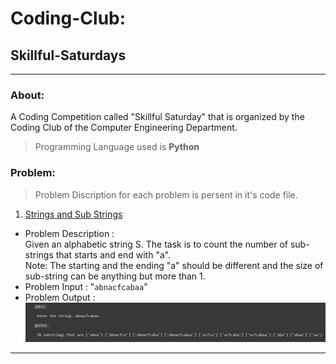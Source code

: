 # Coding-Club:

## Skillful-Saturdays
<hr>

### About:
A Coding Competition called "Skillful Saturday" that is organized by the Coding Club of the Computer Engineering Department.

> Programming Language used is **Python**  <br>

### Problem: <br>
> Problem Discription for each problem is persent in it's code file. <br>

1. [Strings and Sub Strings](https://github.com/Amoeba5558/Coding-Club_Skillful-Saturdays/blob/main/Problem-01.py) <br>
* Problem Description : <br>
Given an alphabetic string S. The task is to count the number of sub-strings that starts and end with "a". <br>
Note: The starting and the ending "a" should be different and the size of sub-string can be anything but more than 1. <br>
* Problem Input : "`abnacfcabaa`" <br>
* Problem Output : <br>
![Problem-01](Images-Readme/1.jpg)


<hr>
